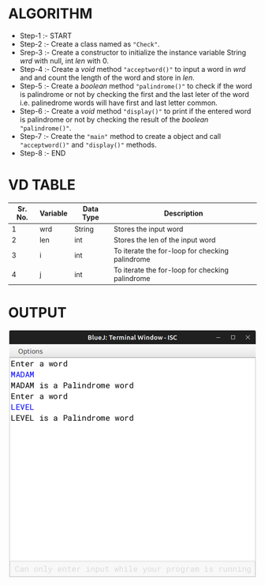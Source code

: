 # ALGORITHM

- Step-1 :- START
- Step-2 :- Create a class named as `"Check"`.
- Srep-3 :- Create a constructor to initialize the instance variable String *wrd* with null, int *len* with 0.
- Step-4 :- Create a *void* method `"acceptword()"` to input a word in *wrd* and and count the length of the word and store in *len*.
- Step-5 :- Create a *boolean* method `"palindrome()"` to check if the word is palindrome or not by checking the first and the last leter of the word i.e. palinedrome words will have first and last letter common.
- Step-6 :- Create a *void* method `"display()"` to print if the entered word is palindrome or not by checking the result of the *boolean* `"palindrome()"`.
- Step-7 :- Create the `"main"` method to create a object and call `"acceptword()"` and `"display()"` methods.
- Step-8 :- END

# VD TABLE

| Sr. No. | Variable | Data Type | Description |
| --- | --- | --- | --- |
| 1 | wrd | String | Stores the input word |
| 2 | len | int | Stores the len of the input word |
| 3 | i | int | To iterate the for-loop for checking palindrome |
| 4 | j | int | To iterate the for-loop for checking palindrome |

# OUTPUT

<p align="center">
<img width="auto" height="auto" alt="output" src="./output.png">
</p>